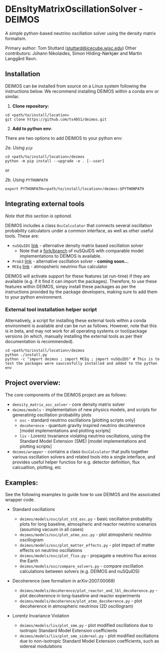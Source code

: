 # DEnsItyMatrixOscillationSolver - DEIMOS

A simple python-based neutrino oscillation solver using the density matrix formalism.

Primary author: Tom Stuttard (stuttard@icecube.wisc.edu)
Other contributors: Johann Nikolaides, Simon Hilding-Nørkjær and Martin Langgård Ravn.


## Installation

DEIMOS can be installed from source on a Linux system following the instructions below. We recommend installing DEIMOS within a conda env or similar.

1) **Clone repository:**

```
cd <path/to/install/location>
git clone https://github.com/ts4051/deimos.git
```

2) **Add to python env**:

There are two options to add DEIMOS to your python env:

*2a. Using `pip`*

```
cd <path/to/install/location>/deimos
python -m pip install --upgrade -e . [--user]
```

or 


*2b. Using `PYTHONPATH`*

```
export PYTHONPATH=<path/to/install/location>/deimos:$PYTHONPATH
```


## Integrating external tools

*Note that this section is optional.*

DEIMOS includes a class `OscCalculator` that connects several oscillation probability calculators under a common interface, as well as other useful tools. These are:

* `nuSQuIDS` [link](https://github.com/arguelles/nuSQuIDS) - alternative density matrix based oscillation solver
  * Note that a [fork/branch](https://github.com/ts4051/nuSQuIDS/tree/bsm) of nuSQuIDS with comparable model implementations to DEIMOS is available.
* `Prob3` [link](https://github.com/rogerwendell/Prob3plusplusS) - alternative oscillation solver - **coming soon...**
* `MCEq` [link](https://github.com/mceq-project/MCEq) - atmopsheric neutrino flux calculator

DEIMOS will activate support for these features (at run-time) if they are available (e.g. if it find it can import the packages). Therefore, to use these features within DEIMOS, simpy install these packages as per the instructions provided by the package developers, making sure to add them to your python environment.

### External tool installation helper script

Alternatively, a script for installing these external tools within a conda environment is available and can be run as follows. However, note that this is in beta, and may not work for all operating systems or tool/package versions (in which, manually installing the external tools as per their documentation is recommended).

```
cd <path/to/install/location>/deimos
python ./install.py
python -c "import deimos ; import MCEq ; import nuSQuIDS" # This is to test the packages were sauccesfully installed and added to the python env
```

## Project overview:

The core components of the DEIMOS project are as follows:

* `density_matrix_osc_solver` - core density matrix solver
* `deimos/models` - implementation of new physics models, and scripts for generatintg oscillation probability plots
  * `osc` - standard neutrino oscillations [plotting scripts only]
  * `decoherence` - quantum gravity inspired neutrino decoherence [model implementations and plotting scripts]
  * `liv` - Lorentz Invariance violating neutrino oscillations, using the Standard Model Extension (SME) [model implementations and plotting scripts]
* `deimos/wrapper` - contains a class `OscCalculator` that pulls together various oscillation solvers and related tools into a single interface, and provides useful helper functios for e.g. detector definition, flux calcualtion, plotting, etc


## Examples:

See the following examples to guide how to use DEIMOS and the assoicated wrapper code.

* Standard oscillations
  * `deimos/models/osc/plot_std_osc.py` - basic oscillation probability plots for long baseline, atmospheric and reactor neutrino scenarios (assuming vacuum in all cases)
  * `deimos/models/osc/plot_atmo_osc.py` - plot atmopsheric neutrino oscillogram
  * `deimos/models/osc/plot_matter_effects.py` - plot impact of matter effects on neutrino oscillations
  * `deimos/models/osc/plot_flux.py` - propagate a neutrino flux across the Earth
  * `deimos/models/osc/compare_solvers.py` - compare oscillation calculations between solvers (e.g. DEIMOS and nuSQuIDS)

* Decoherence (see formalism in arXiv:2007.00068)
  * `deimos/models/decoherence/plot_reactor_and_lbl_decoherence.py` - plot decoherence in long-baseline and reactor experiments
  * `deimos/models/decoherence/plot_atmo_decoherence.py` - plot decoherence in atmospheric neutrinos (2D oscillogram)

* Lorentz Invariance Violation
  * `deimos/models/liv/plot_sme.py` - plot modified oscillations due to isotropic Standard Model Extension coefficients
  * `deimos/models/liv/plot_sme_sidereal.py` - plot modified oscillations due to non-isotropic Standard Model Extension coefficients, such as sidereal modulations


